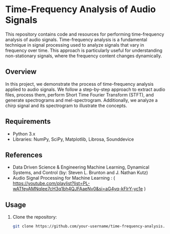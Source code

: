 # Time-Frequency Analysis of Audio Signals

This repository contains code and resources for performing time-frequency analysis of audio signals. Time-frequency analysis is a fundamental technique in signal processing used to analyze signals that vary in frequency over time. This approach is particularly useful for understanding non-stationary signals, where the frequency content changes dynamically.

## Overview

In this project, we demonstrate the process of time-frequency analysis applied to audio signals. We follow a step-by-step approach to extract audio files, process them, perform Short Time Fourier Transform (STFT), and generate spectrograms and mel-spectrogram. Additionally, we analyze a chirp signal and its spectrogram to illustrate the concepts.

## Requirements

- Python 3.x
- Libraries: NumPy, SciPy, Matplotlib, Librosa, Sounddevice

## References

- Data Driven Science & Engineering
  Machine Learning, Dynamical Systems, and Control  (by: Steven L. Brunton and J. Nathan Kutz)
- Audio Signal Processing for Machine Learning : ( https://youtube.com/playlist?list=PL-wATfeyAMNqIee7cH3q1bh4QJFAaeNv0&si=aG4yq-kFlrY-yc1e )

## Usage

1. Clone the repository:

   ```bash
   git clone https://github.com/your-username/time-frequency-analysis.git

